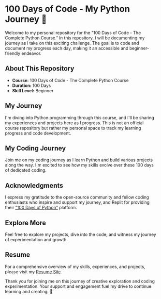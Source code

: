 # 100 Days of Code - My Python Journey 🚀

Welcome to my personal repository for the "100 Days of Code - The Complete Python Course." In this repository, I will be documenting my journey as I take on this exciting challenge. The goal is to code and document my progress each day, making it an accessible and beginner-friendly endeavor.

## About This Repository

- **Course:** 100 Days of Code - The Complete Python Course
- **Duration:** 100 Days
- **Skill Level:** Beginner

## My Journey

I'm diving into Python programming through this course, and I'll be sharing my experiences and projects here as I progress. This is not an official course repository but rather my personal space to track my learning progress and code development.

## My Coding Journey

Join me on my coding journey as I learn Python and build various projects along the way. I'm excited to see how my skills evolve over these 100 days of dedicated coding.

## Acknowledgments

I express my gratitude to the open-source community and fellow coding enthusiasts who inspire and support my journey, and Replit for providing their ["100 Days of Python"](https://replit.com/learn/100-days-of-python/) platform.

## Explore More

Feel free to explore my projects, dive into the code, and witness my journey of experimentation and growth.

## Resume

For a comprehensive overview of my skills, experiences, and projects, please visit my [Resume Site](https://bradley-kars.github.io/).

Thank you for joining me on this journey of creative exploration and coding experimentation. Your support and engagement fuel my drive to continue learning and creating. 🌟
